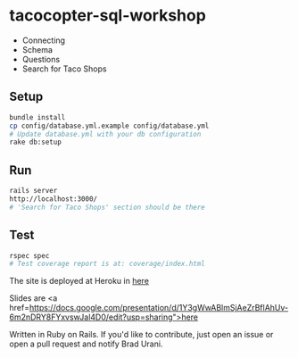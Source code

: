 # tacocopter-sql-workshop
- Connecting
- Schema
- Questions
- Search for Taco Shops

## Setup
```sh
bundle install
cp config/database.yml.example config/database.yml
# Update database.yml with your db configuration
rake db:setup
```

## Run
```sh
rails server
http://localhost:3000/
# 'Search for Taco Shops' section should be there
```

## Test
```sh
rspec spec
# Test coverage report is at: coverage/index.html
```

The site is deployed at Heroku in [here](https://limitless-sands-79414.herokuapp.com)

Slides are <a href=https://docs.google.com/presentation/d/1Y3gWwABlmSjAeZrBflAhUv-6m2nDRY8FYxvswJal4D0/edit?usp=sharing">here</a>

Written in Ruby on Rails. If you'd like to contribute, just open an issue or open a pull request and notify Brad Urani.
